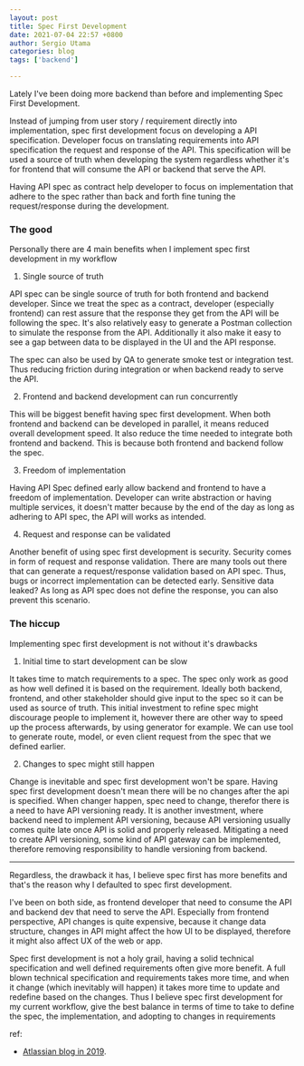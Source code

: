 ```yaml
---
layout: post
title: Spec First Development
date: 2021-07-04 22:57 +0800
author: Sergio Utama
categories: blog
tags: ['backend']

---
```

Lately I've been doing more backend than before and implementing Spec First Development.

Instead of jumping from user story / requirement directly into implementation, spec first development focus on developing a API specification. Developer focus on translating requirements into API specification the request and response of the API. This specification will be used a source of truth when developing the system regardless whether it's for frontend that will consume the API or backend that serve the API. 

Having API spec as contract help developer to focus on implementation that adhere to the spec rather than back and forth fine tuning the request/response during the development.

### The good

Personally there are 4 main benefits when I implement spec first development in my workflow

1. Single source of truth

API spec can be single source of truth for both frontend and backend developer. Since we treat the spec as a contract, developer (especially frontend) can rest assure that the response they get from the API will be following the spec. It's also relatively easy to generate a Postman collection to simulate the response from the API. Additionally it also make it easy to see a gap between data to be displayed in the UI and the API response. 

The spec can also be used by QA to generate smoke test or integration test. Thus reducing friction during integration or when backend ready to serve the API.


2. Frontend and backend development can run concurrently

This will be biggest benefit having spec first development. When both frontend and backend can be developed in parallel, it means reduced overall development speed. It also reduce the time needed to integrate both frontend and backend. This is because both frontend and backend follow the spec.

3. Freedom of implementation

Having API Spec defined early allow backend and frontend to have a freedom of implementation. Developer can write abstraction or having multiple services, it doesn't matter because by the end of the day as long as adhering to API spec, the API will works as intended.

4. Request and response can be validated

Another benefit of using spec first development is security. Security comes in form of request and response validation. There are many tools out there that can generate a request/response validation based on API spec. Thus, bugs or incorrect implementation can be detected early. Sensitive data leaked? As long as API spec does not define the response, you can also prevent this scenario.


### The hiccup

Implementing spec first development is not without it's drawbacks

1. Initial time to start development can be slow

It takes time to match requirements to a spec. The spec only work as good as how well defined it is based on the requirement. Ideally both backend, frontend, and other stakeholder should give input to the spec so it can be used as source of truth. This initial investment to refine spec might discourage people to implement it, however there are other way to speed up the process afterwards, by using generator for example. We can use tool to generate route, model, or even client request from the spec that we defined earlier. 

  
2. Changes to spec might still happen

Change is inevitable and spec first development won't be spare. Having spec first development doesn't mean there will be no changes after the api is specified. When changer happen, spec need to change, therefor there is a need to have API versioning ready. It is another investment, where backend need to implement API versioning, because API versioning usually comes quite late once API is solid and properly released. Mitigating a need to create API versioning, some kind of API gateway can be implemented, therefore removing responsibility to handle versioning from backend.

---

Regardless, the drawback it has, I believe spec first has more benefits and that's the reason why I defaulted to spec first development.

I've been on both side, as frontend developer that need to consume the API and backend dev that need to serve the API. Especially from frontend perspective, API changes is quite expensive, because it change data structure, changes in API might affect the how UI to be displayed, therefore it might also affect UX of the web or app.

Spec first development is not a holy grail, having a solid technical specification and well defined requirements often give more benefit. A full blown technical specification and requirements takes more time, and when it change (which inevitably will happen) it takes more time to update and redefine based on the changes. Thus I believe spec first development for my current workflow, give the best balance in terms of time to take to define the spec, the implementation, and adopting to changes in requirements 


ref: 
- [Atlassian blog in 2019](https://www.atlassian.com/blog/technology/spec-first-api-development).
